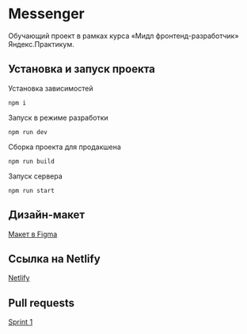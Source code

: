 
# Messenger

Обучающий проект в рамках курса «Мидл фронтенд-разработчик» Яндекс.Практикум.

## Установка и запуск проекта

Установка зависимостей

    npm i

Запуск в режиме разработки

    npm run dev

Сборка проекта для продакшена

    npm run build

Запуск сервера

    npm run start

## Дизайн-макет

[Макет в Figma](https://www.figma.com/file/iSkkyL6yvadZg6JPjxtV6b/messenger?node-id=0%3A1&t=tdvPHOxGD5h6W4rK-1)

## Ссылка на Netlify
[Netlify](https://cozy-caramel-d832c3.netlify.app/)
## Pull requests

[Sprint 1]()